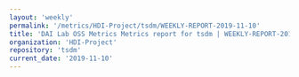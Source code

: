 ```yaml
---
layout: 'weekly'
permalink: '/metrics/HDI-Project/tsdm/WEEKLY-REPORT-2019-11-10'
title: 'DAI Lab OSS Metrics Metrics report for tsdm | WEEKLY-REPORT-2019-11-10'
organization: 'HDI-Project'
repository: 'tsdm'
current_date: '2019-11-10'
---
```

